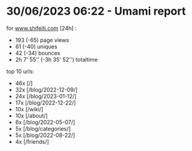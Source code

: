 # 30/06/2023 06:22 - Umami report
for www.shifeiti.com [24h] :

 - 193 (-65) page views
 - 61 (-40) uniques
 - 42 (-34) bounces
 - 2h 7' 55'' (-3h 35' 52'') totaltime


top 10 urls:
 - 46x [/]
 - 32x [/blog/2022-12-09/]
 - 24x [/blog/2023-01-12/]
 - 17x [/blog/2022-12-22/]
 - 10x [/wiki/]
 - 10x [/about/]
 - 6x [/blog/2022-05-07/]
 - 5x [/blog/categories/]
 - 5x [/blog/2022-08-22/]
 - 4x [/friends/]



